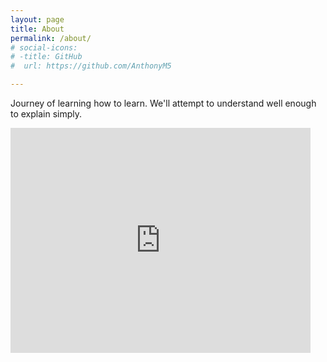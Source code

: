 ```yaml
---
layout: page
title: About
permalink: /about/
# social-icons:
# -title: GitHub
#  url: https://github.com/AnthonyM5

---
```


<!-- {% for icon in social-icons %}
  <a class="social-icon--link {{ icon.class }}" href="{{ icon.url }}">
    {% include {{ icon.class | prepend: 'social-icons/' | append: '.svg' }} %}
    <span class="social-icon--title visuallyHidden">{{ icon.title }}</span>
  </a>
{% endfor %} -->


Journey of learning how to learn.  We'll attempt to understand well enough to explain simply.
<iframe src="https://giphy.com/embed/pO4UHglOY2vII" width="480" height="360" frameBorder="0" class="giphy-embed" allowFullScreen></iframe><p><a href="https://giphy.com/gifs/dancing-adventure-time-bmo-pO4UHglOY2vII"></a></p>